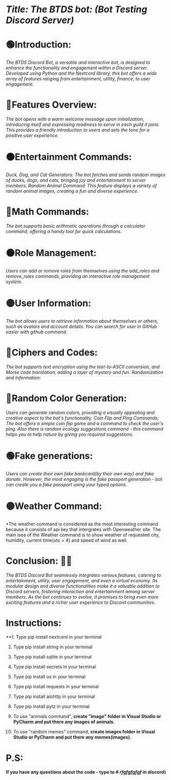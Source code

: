 # *Title: **The BTDS bot**: (Bot Testing Discord Server)*

# 🟢Introduction:
*The BTDS Discord Bot, a versatile and interactive bot, is designed to enhance the functionality and engagement within a Discord server. Developed using Python and the Nextcord library, this bot offers a wide array of features ranging from entertainment, utility, finance, to user engagement.*

# 🔴Features Overview:
*The bot opens with a warm welcome message upon initialization, introducing itself and expressing readiness to serve in each guild it joins. This provides a friendly introduction to users and sets the tone for a positive user experience.*

# ⚫Entertainment Commands:
*Duck, Dog, and Cat Generators: The bot fetches and sends random images of ducks, dogs, and cats, bringing joy and entertainment to server members.
Random Animal Command: This feature displays a variety of random animal images, creating a fun and diverse experience.*

# 🔵Math Commands: 
*The bot supports basic arithmetic operations through a calculator command, offering a handy tool for quick calculations.*

# 🟠Role Management:
*Users can add or remove roles from themselves using the add_roles and remove_roles commands, providing an interactive role management system.*


# 🟡User Information: 
*The bot allows users to retrieve information about themselves or others, such as avatars and account details. You can search for user in GitHub easier with github command.*


# 🔴Ciphers and Codes: 
*The bot supports text encryption using the text-to-ASCII conversion, and Morse code translation, adding a layer of mystery and fun.
Randomization and Information:*

# 🔵Random Color Generation: 
*Users can generate random colors, providing a visually appealing and creative aspect to the bot's functionality.
Coin Flip and Ping Commands: The bot offers a simple coin flip game and a command to check the user's ping.
Also there is random ecology suggestions command - this command helps you to help nature by giving you required suggestions.*

# 🟢Fake generations: 
*Users can create their own fake bankcard(by their own way) and fake donate. However, the most engaging is the fake passport generation - bot can create you a fake passport using your typed options.*

# 🟡Weather Command: 
*The weather command is considered as the most interesting command because it consists of api key that intergrates with Openweather site. The main isea of the Weather command is to show weather of requested city, humidity, current time(utc + 4)
and speed of wind as well. 

# Conclusion: 🐱‍💻
*The BTDS Discord Bot seamlessly integrates various features, catering to entertainment, utility, user engagement, and even a virtual economy. Its modular design and diverse functionalities make it a valuable addition to Discord servers, fostering interaction and entertainment among server members. As the bot continues to evolve, it promises to bring even more exciting features and a richer user experience to Discord communities.*

# Instructions:
**1. Type pip install nextcord in your terminal

2. Type pip install string in your terminal

3. Type pip install sqlite in your terminal

4. Type pip install secrets in your terminal

5. Type pip install os in your terminal

6. Type pip install requests in your terminal

7. Type pip install aiohttp in your terminal

8. Type pip install pytz in your terminal

9. To use "animals command", **create "image" folder in Visual Studio or PyCharm and put there any images of animals.**

10. To use "random memes" command, **create images folder in Visual Studio or PyCharm and put there any memes(images).**
 
 
 # P.S:
 **If you have any questions about the code - type to # ***rfgfgfgfgf*** in discord)**




